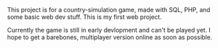 This project is for a country-simulation game, made with SQL, PHP, and some basic web dev stuff. This is my first web project.

Currently the game is still in early devlopment and can't be played yet. I hope to get a barebones, multiplayer version online as soon as possible.
